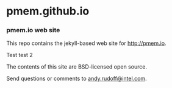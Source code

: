 pmem.github.io
==============

### pmem.io web site

This repo contains the jekyll-based web site for http://pmem.io.

Test test 2

The contents of this site are BSD-licensed open source.

Send questions or comments to [andy.rudoff@intel.com](mailto:andy.rudoff@intel.com).
